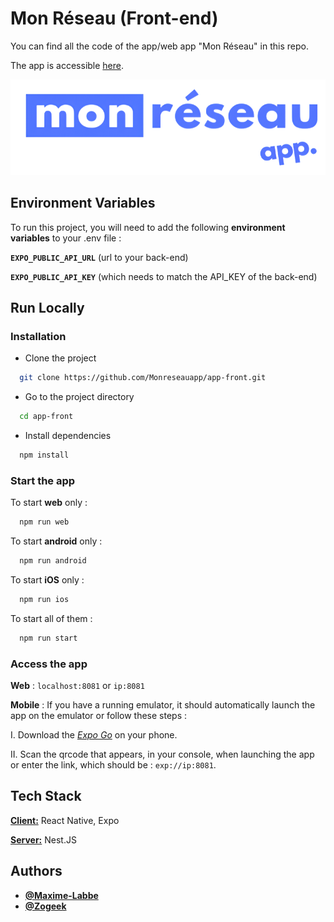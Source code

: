 # Mon Réseau (Front-end)

You can find all the code of the app/web app "Mon Réseau" in this repo.

The app is accessible [here](https://ns3093511.ip-54-36-122.eu/).

![Logo](./assets/images/white-logo.png)

## Environment Variables

To run this project, you will need to add the following **environment variables** to your .env file :

**`EXPO_PUBLIC_API_URL`** (url to your back-end)

**`EXPO_PUBLIC_API_KEY`** (which needs to match the API_KEY of the back-end)

## Run Locally

### Installation

- Clone the project

```bash
  git clone https://github.com/Monreseauapp/app-front.git
```

- Go to the project directory

```bash
  cd app-front
```

- Install dependencies

```bash
  npm install
```

### Start the app

To start **web** only :

```bash
  npm run web
```

To start **android** only :

```bash
  npm run android
```

To start **iOS** only :

```bash
  npm run ios
```

To start all of them :

```bash
  npm run start
```

### Access the app

**Web** : `localhost:8081` or `ip:8081`

**Mobile** : If you have a running emulator, it should automatically launch the app on the emulator or follow these steps :

I. Download the _[Expo Go](https://expo.dev/go)_ on your phone.

II. Scan the qrcode that appears, in your console, when launching the app or enter the link, which should be : `exp://ip:8081`.

## Tech Stack

[**Client:**](https://github.com/Monreseauapp/app-front) React Native, Expo

[**Server:**](https://github.com/Monreseauapp/app-back) Nest.JS

## Authors

- **[@Maxime-Labbe](https://github.com/Maxime-Labbe)**
- **[@Zogeek](https://github.com/zogeek)**
